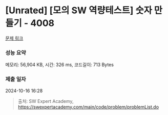 # [Unrated] [모의 SW 역량테스트] 숫자 만들기 - 4008 

[문제 링크](https://swexpertacademy.com/main/code/problem/problemDetail.do?contestProbId=AWIeRZV6kBUDFAVH) 

### 성능 요약

메모리: 56,904 KB, 시간: 326 ms, 코드길이: 713 Bytes

### 제출 일자

2024-10-16 16:28



> 출처: SW Expert Academy, https://swexpertacademy.com/main/code/problem/problemList.do